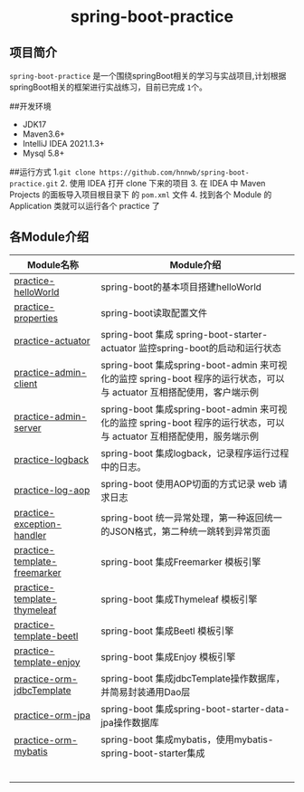 <h1 align="center">spring-boot-practice</h1>

## 项目简介

`spring-boot-practice` 是一个围绕springBoot相关的学习与实战项目,计划根据springBoot相关的框架进行实战练习，目前已完成 `1`个。

##开发环境

- JDK17
- Maven3.6+
- IntelliJ IDEA 2021.1.3+
- Mysql 5.8+

##运行方式
1.`git clone https://github.com/hnnwb/spring-boot-practice.git`
2. 使用 IDEA 打开 clone 下来的项目
3. 在 IDEA 中 Maven Projects 的面板导入项目根目录下 的 `pom.xml` 文件
4. 找到各个 Module 的 Application 类就可以运行各个 practice 了

## 各Module介绍


| Module名称                                                     | Module介绍                                                                                                            |
| ---------------------------------------------------------------- | ----------------------------------------------------------------------------------------------------------------------- |
| [practice-helloWorld](./practice-helloworld)                   | spring-boot的基本项目搭建helloWorld                                                                                   |
| [practice-properties](./practice-properties)                   | spring-boot读取配置文件                                                                                               |
| [practice-actuator](./practice-actuator)                       | spring-boot 集成 spring-boot-starter-actuator 监控spring-boot的启动和运行状态                                         |
| [practice-admin-client](./practice-admin-client)               | spring-boot 集成spring-boot-admin 来可视化的监控 spring-boot 程序的运行状态，可以与 actuator 互相搭配使用，客户端示例 |
| [practice-admin-server](./practice-admin-server)               | spring-boot 集成spring-boot-admin 来可视化的监控 spring-boot 程序的运行状态，可以与 actuator 互相搭配使用，服务端示例 |
| [practice-logback](./practice-logback)                         | spring-boot 集成logback，记录程序运行过程中的日志。                                                                   |
| [practice-log-aop](./practice-log-aop)                         | spring-boot 使用AOP切面的方式记录 web 请求日志                                                                        |
| [practice-exception-handler](./practice-exception-handler)     | spring-boot 统一异常处理，第一种返回统一的JSON格式，第二种统一跳转到异常页面                                          |
| [practice-template-freemarker](./practice-template-freemarker) | spring-boot 集成Freemarker 模板引擎                                                                                   |
| [practice-template-thymeleaf](./practice-template-thymeleaf)   | spring-boot 集成Thymeleaf 模板引擎                                                                                    |
| [practice-template-beetl](./practice-template-beetl)           | spring-boot 集成Beetl 模板引擎                                                                                        |
| [practice-template-enjoy](./practice-template-enjoy)           | spring-boot 集成Enjoy 模板引擎                                                                                        |
| [practice-orm-jdbcTemplate](./practice-orm-jdbcTemplate)       | spring-boot 集成jdbcTemplate操作数据库，并简易封装通用Dao层                                                           |
| [practice-orm-jpa](./practice-orm-jpa)                         | spring-boot 集成spring-boot-starter-data-jpa操作数据库                                                                |
| [practice-orm-mybatis](./practice-orm-mybatis)                 | spring-boot 集成mybatis，使用mybatis-spring-boot-starter集成                                                          |
|                                                                |                                                                                                                       |
|                                                                |                                                                                                                       |
|                                                                |                                                                                                                       |
|                                                                |                                                                                                                       |
|                                                                |                                                                                                                       |
|                                                                |                                                                                                                       |
